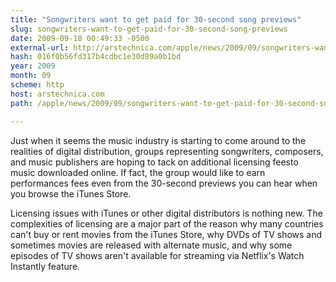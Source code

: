 ```yaml
---
title: "Songwriters want to get paid for 30-second song previews"
slug: songwriters-want-to-get-paid-for-30-second-song-previews
date: 2009-09-18 00:49:33 -0500
external-url: http://arstechnica.com/apple/news/2009/09/songwriters-want-to-get-paid-for-30-second-song-previews.ars
hash: 016f0b56fd317b4cdbc1e30d89a0b1bd
year: 2009
month: 09
scheme: http
host: arstechnica.com
path: /apple/news/2009/09/songwriters-want-to-get-paid-for-30-second-song-previews.ars

---
```


Just when it seems the music industry is starting to come around to the realities of digital distribution, groups representing songwriters, composers, and music publishers are hoping to tack on additional licensing feesto music downloaded online. If fact, the group would like to earn performances fees even from the 30-second previews you can hear when you browse the iTunes Store.


Licensing issues with iTunes or other digital distributors is nothing new. The complexities of licensing are a major part of the reason why many countries can't buy or rent movies from the iTunes Store, why DVDs of TV shows and sometimes movies are released with alternate music, and why some episodes of TV shows aren't available for streaming via Netflix's Watch Instantly feature.
